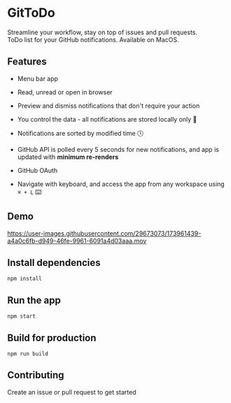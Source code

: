# GitToDo

Streamline your workflow, stay on top of issues and pull requests. <br />
ToDo list for your GitHub notifications. Available on MacOS.

## Features
* Menu bar app 
* Read, unread or open in browser 


* Preview and dismiss notifications that don't require your action
* You control the data - all notifications are stored locally only 🔐 
* Notifications are sorted by modified time 🕓
* GitHub API is polled every 5 seconds for new notifications, and app is updated with **minimum re-renders**
* GitHub OAuth
* Navigate with keyboard, and access the app from any workspace using `⌘ + L` ⌨️

## Demo

https://user-images.githubusercontent.com/29673073/173961439-a4a0c6fb-d949-46fe-9961-6091a4d03aaa.mov

## Install dependencies
`npm install`

## Run the app
`npm start`

## Build for production
`npm run build`

## Contributing
Create an issue or pull request to get started
